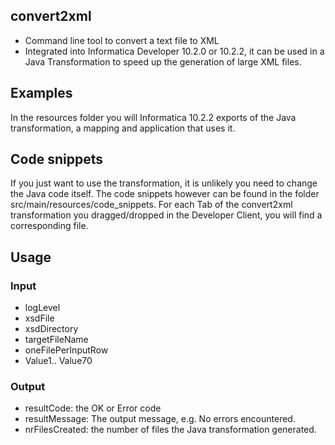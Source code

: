 ## convert2xml
* Command line tool to convert a text file to XML
* Integrated into Informatica Developer 10.2.0 or 10.2.2, it can be used in a Java Transformation to speed up the generation of large XML files.

## Examples
In the resources folder you will Informatica 10.2.2 exports of the Java transformation, a mapping and application that uses it.

## Code snippets
If you just want to use the transformation, it is unlikely you need to change the Java code itself. The code snippets however can be found in the folder src/main/resources/code_snippets. For each Tab of the convert2xml transformation you dragged/dropped in the Developer Client, you will find a corresponding file.

## Usage
### Input
- logLevel
- xsdFile
- xsdDirectory
- targetFileName
- oneFilePerInputRow
- Value1.. Value70

### Output
- resultCode: the OK or Error code
- resultMessage: The output message, e.g. No errors encountered.
- nrFilesCreated: the number of files the Java transformation generated. 
